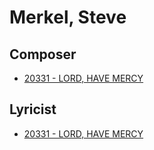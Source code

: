 # Merkel, Steve

## Composer

- [20331 - LORD, HAVE MERCY](/hymns/20331.md)

## Lyricist

- [20331 - LORD, HAVE MERCY](/hymns/20331.md)

